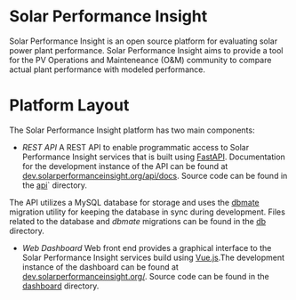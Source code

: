 # Solar Performance Insight

Solar Performance Insight is an open source platform for evaluating solar power
plant performance. Solar Performance Insight aims to provide a tool for the PV
Operations and Mainteneance (O&M) community to compare actual plant
performance with modeled performance.

# Platform Layout

The Solar Performance Insight platform has two main components:

- *REST API*
 A REST API to enable programmatic access to Solar Performance Insight
 services that is built using [FastAPI](https://fastapi.tiangolo.com/).
 Documentation for the development instance of the API can be found at
 [dev.solarperformanceinsight.org/api/docs](https://dev.solarperformanceinsight.org/api/docs).
 Source code can be found in the [api](tree/main/api)` directory.

 The API utilizes a MySQL database for storage and uses the [dbmate](https://github.com/amacneil/dbmate)
 migration utility for keeping the database in sync during development.
 Files related to the database and *dbmate* migrations can be found in the
 [db](tree/main/db) directory.

- *Web Dashboard*
 Web front end provides a graphical interface to the Solar Performance
 Insight services build using [Vue.js](https://vuejs.org/).The development
 instance of the dashboard can be found at [dev.solarperformanceinsight.org/](https://dev.solarperformanceinsight.org/).
 Source code can be found in the [dashboard](tree/main/dashboard) directory.

